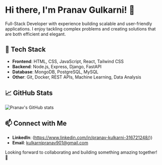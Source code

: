 # Hi there, I'm Pranav Gulkarni! 👋

 Full-Stack Developer with experience building scalable and user-friendly applications. I enjoy tackling complex problems and creating solutions that are both efficient and elegant. 

## 🔧 Tech Stack
- **Frontend**: HTML, CSS, JavaScript, React, Tailwind CSS
- **Backend**: Node.js, Express, Django, FastAPI
- **Database**: MongoDB, PostgreSQL, MySQL
- **Other**: Git, Docker, REST APIs, Machine Learning, Data Analysis

## 📈 GitHub Stats

![Pranav's GitHub stats](https://github-readme-stats.vercel.app/api?praxxav=your-github&show_icons=true&theme=radical)

## 📫 Connect with Me
- **LinkedIn**: (https://www.linkedin.com/in/pranav-kulkarni-316721248/))
- **Email**: kulkarnipranav901@gmail.com

Looking forward to collaborating and building something amazing together! 🌟

